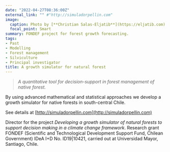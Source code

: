 ```yaml
---
date: "2022-04-27T08:36:00Z"
external_link: "" #"http://simuladorpellin.com"
image:
  caption: Photo by [**Christian Salas-Eljatib**](https://eljatib.com)
  focal_point: Smart
summary: FONDEF project for forest growth forecasting.
tags:
- Past
- Modelling
- Forest management
- Silviculture
- Principal investigator
title: A growth simulator for natural forest
---
```


> *A quantitative tool for decision-support in forest management of native forest.*

By using advanced mathematical and statistical approaches we develop a  growth simulator for native forests  in south-central Chile.

See details at [http://simuladorpellin.com](http://simuladorpellin.com)

Director for the project *Developing a growth simulator of natural forests to support decision making in a climate change framework*. 
  Research grant FONDEF (Scientific and Technological Development
  Support Fund, Chilean Government) IDeA I+D No. ID19|10421, 
 carried out at Universidad Mayor, Santiago, Chile.



<!--- 
(see details here `http://simuladorpellin.com`)
-->